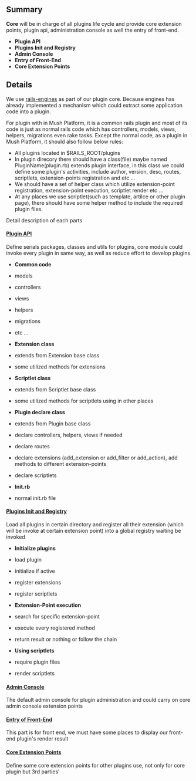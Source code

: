 ## Summary ##

**Core** will be in charge of all plugins life cycle and provide core extension points, plugin api, administration console as well the entry of front-end.

  * **Plugin API**
  * **Plugins Init and Registry**
  * **Admin Console**
  * **Entry of Front-End**
  * **Core Extension Points**

## Details ##
We use [rails-engines](http://rails-engines.org) as part of our plugin core. Because engines has already implemented a mechanism which could extract some application code into a plugin.

For plugin with in Mush Platform, it is a common rails plugin and most of its code is just as normal rails code which has controllers, models, views, helpers, migrations even rake tasks. Except the normal code, as a plugin in Mush Platform, it should also follow below rules:

  * All plugins located in $RAILS\_ROOT/plugins
  * In plugin direcory there should have a class(file) maybe named PluginName(plugin.rb) extends plugin interface, in this class we could define some plugin's activities, include author, version, desc, routes, scriptlets, extension-points registration and etc ...
  * We should have a set of helper class which utilize extension-point registration, extension-point execution, scriptlet render etc ...
  * At any places we use scriptlet(such as template, artilce or other plugin page), there should have some helper method to include the required plugin files.

Detail description of each parts

#### [Plugin API](PluginAPI.md) ####
Define serials packages, classes and utils for plugins, core module could invoke every plugin in same way, as well as reduce effort to develop plugins

  * **Common code**
  * models
  * controllers
  * views
  * helpers
  * migrations
  * etc ...

  * **Extension class**
  * extends from Extension base class
  * some utilized methods for extensions

  * **Scriptlet class**
  * extends from Scriptlet base class
  * some utilized methods for scriptlets using in other places

  * **Plugin declare class**
  * extends from Plugin base class
  * declare controllers, helpers, views if needed
  * declare routes
  * declare extensions (add\_extension or add\_filter or add\_action), add methods to different extension-points
  * declare scriptlets

  * **Init.rb**
  * normal init.rb file

#### [Plugins Init and Registry](PluginRegistry.md) ####
Load all plugins in certain directory and register all their extension (which will be invoke at certain extension point) into a global registry waiting be invoked

  * **Initialize plugins**
  * load plugin
  * initialize if active
  * register extensions
  * register scriptlets

  * **Extension-Point execution**
  * search for specific extension-point
  * execute every registered method
  * return result or nothing or follow the chain

  * **Using scriptlets**
  * require plugin files
  * render scriptlets

#### [Admin Console](AdminConsole.md) ####
The default admin console for plugin administration and could carry on core admin console extension points

#### [Entry of Front-End](EntryOfFE.md) ####
This part is for front end, we must have some places to display our front-end plugin's render result

#### [Core Extension Points](CoreExtensionPoints.md) ####
Define some core extension points for other plugins use, not only for core plugin but 3rd parties'